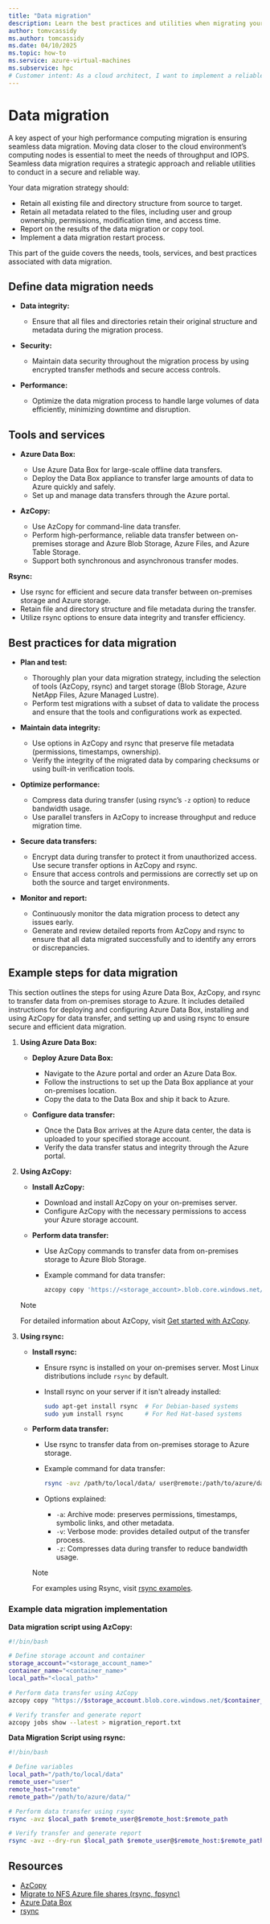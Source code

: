 ```yaml
---
title: "Data migration"
description: Learn the best practices and utilities when migrating your data during a migration of high performance computing architecture.
author: tomvcassidy
ms.author: tomcassidy
ms.date: 04/10/2025
ms.topic: how-to
ms.service: azure-virtual-machines
ms.subservice: hpc
# Customer intent: As a cloud architect, I want to implement a reliable data migration strategy for high performance computing, so that I can ensure data integrity, security, and performance during the transition to the cloud environment.
---
```


# Data migration

A key aspect of your high performance computing migration is ensuring seamless data migration. Moving data closer to the cloud environment’s computing nodes is essential to meet the needs of throughput and IOPS. Seamless data migration requires a strategic approach and reliable utilities to conduct in a secure and reliable way.

Your data migration strategy should:
- Retain all existing file and directory structure from source to target.
- Retain all metadata related to the files, including user and group ownership, permissions, modification time, and access time.
- Report on the results of the data migration or copy tool.
- Implement a data migration restart process.

This part of the guide covers the needs, tools, services, and best practices associated with data migration.

## Define data migration needs

* **Data integrity:**
   - Ensure that all files and directories retain their original structure and metadata during the migration process.

* **Security:**
   - Maintain data security throughout the migration process by using encrypted transfer methods and secure access controls.

* **Performance:**
   - Optimize the data migration process to handle large volumes of data efficiently, minimizing downtime and disruption.

## Tools and services

* **Azure Data Box:**
  - Use Azure Data Box for large-scale offline data transfers.
  - Deploy the Data Box appliance to transfer large amounts of data to Azure quickly and safely.
  - Set up and manage data transfers through the Azure portal.

* **AzCopy:**
  - Use AzCopy for command-line data transfer.
  - Perform high-performance, reliable data transfer between on-premises storage and Azure Blob Storage, Azure Files, and Azure Table Storage.
  - Support both synchronous and asynchronous transfer modes.

**Rsync:**
  - Use rsync for efficient and secure data transfer between on-premises storage and Azure storage.
  - Retain file and directory structure and file metadata during the transfer.
  - Utilize rsync options to ensure data integrity and transfer efficiency.

## Best practices for data migration

* **Plan and test:**
  - Thoroughly plan your data migration strategy, including the selection of tools (AzCopy, rsync) and target storage (Blob Storage, Azure NetApp Files, Azure Managed Lustre).
  - Perform test migrations with a subset of data to validate the process and ensure that the tools and configurations work as expected.

* **Maintain data integrity:**
  - Use options in AzCopy and rsync that preserve file metadata (permissions, timestamps, ownership).
  - Verify the integrity of the migrated data by comparing checksums or using built-in verification tools.

* **Optimize performance:**
  - Compress data during transfer (using rsync’s `-z` option) to reduce bandwidth usage.
  - Use parallel transfers in AzCopy to increase throughput and reduce migration time.

* **Secure data transfers:**
  - Encrypt data during transfer to protect it from unauthorized access. Use secure transfer options in AzCopy and rsync.
  - Ensure that access controls and permissions are correctly set up on both the source and target environments.

* **Monitor and report:**
  - Continuously monitor the data migration process to detect any issues early.
  - Generate and review detailed reports from AzCopy and rsync to ensure that all data migrated successfully and to identify any errors or discrepancies.

## Example steps for data migration

This section outlines the steps for using Azure Data Box, AzCopy, and rsync to transfer data from on-premises storage to Azure. It includes detailed instructions for deploying and configuring Azure Data Box, installing and using AzCopy for data transfer, and setting up and using rsync to ensure secure and efficient data migration.

1. **Using Azure Data Box:**

   - **Deploy Azure Data Box:**
     - Navigate to the Azure portal and order an Azure Data Box.
     - Follow the instructions to set up the Data Box appliance at your on-premises location.
     - Copy the data to the Data Box and ship it back to Azure.

   - **Configure data transfer:**
     - Once the Data Box arrives at the Azure data center, the data is uploaded to your specified storage account.
     - Verify the data transfer status and integrity through the Azure portal.

2. **Using AzCopy:**

   - **Install AzCopy:**
     - Download and install AzCopy on your on-premises server.
     - Configure AzCopy with the necessary permissions to access your Azure storage account.

   - **Perform data transfer:**
     - Use AzCopy commands to transfer data from on-premises storage to Azure Blob Storage.
     - Example command for data transfer:

       ```bash
       azcopy copy 'https://<storage_account>.blob.core.windows.net/<container>/<path>' '<local_path>' --recursive
       ```

   > [!NOTE]
   > For detailed information about AzCopy, visit [Get started with AzCopy](/azure/storage/common/storage-use-azcopy-v10).

3. **Using rsync:**

   - **Install rsync:**
     - Ensure rsync is installed on your on-premises server. Most Linux distributions include `rsync` by default.
     - Install rsync on your server if it isn't already installed:

       ```bash
       sudo apt-get install rsync  # For Debian-based systems
       sudo yum install rsync      # For Red Hat-based systems
       ```

   - **Perform data transfer:**
     - Use rsync to transfer data from on-premises storage to Azure storage.
     - Example command for data transfer:

       ```bash
       rsync -avz /path/to/local/data/ user@remote:/path/to/azure/data/
       ```

     - Options explained:
       - `-a`: Archive mode: preserves permissions, timestamps, symbolic links, and other metadata.
       - `-v`: Verbose mode: provides detailed output of the transfer process.
       - `-z`: Compresses data during transfer to reduce bandwidth usage.
   
     > [!NOTE]
     > For examples using Rsync, visit [rsync examples](https://rsync.samba.org/examples.html).

### Example data migration implementation

**Data migration script using AzCopy:**

```bash
#!/bin/bash

# Define storage account and container
storage_account="<storage_account_name>"
container_name="<container_name>"
local_path="<local_path>"

# Perform data transfer using AzCopy
azcopy copy "https://$storage_account.blob.core.windows.net/$container_name" "$local_path" --recursive

# Verify transfer and generate report
azcopy jobs show --latest > migration_report.txt
```

**Data Migration Script using rsync:**

```bash
#!/bin/bash

# Define variables
local_path="/path/to/local/data"
remote_user="user"
remote_host="remote"
remote_path="/path/to/azure/data/"

# Perform data transfer using rsync
rsync -avz $local_path $remote_user@$remote_host:$remote_path

# Verify transfer and generate report
rsync -avz --dry-run $local_path $remote_user@$remote_host:$remote_path > migration_report.txt
```

## Resources

- [AzCopy](/azure/storage/common/storage-use-azcopy-v10)
- [Migrate to NFS Azure file shares (rsync, fpsync)](/azure/storage/files/storage-files-migration-nfs?tabs=ubuntu)
- [Azure Data Box](/azure/databox/)
- [rsync](https://rsync.samba.org/)

